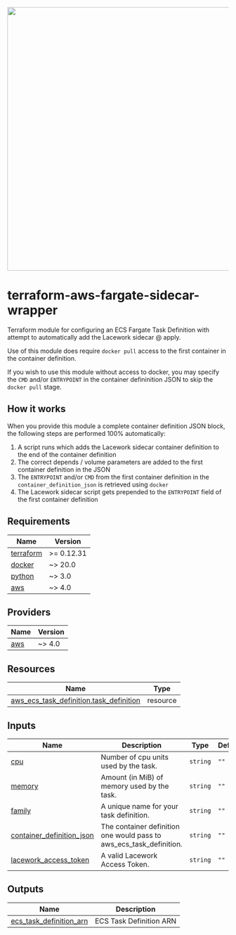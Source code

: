 <a href="https://lacework.com"><img src="https://techally-content.s3-us-west-1.amazonaws.com/public-content/lacework_logo_full.png" width="600"></a>

# terraform-aws-fargate-sidecar-wrapper

<!--[![GitHub release](https://img.shields.io/github/release/lacework/terraform-aws-cloudtrail.svg)](https://github.com/lacework/terraform-aws-cloudtrail/releases/)
[![Codefresh build status]( https://g.codefresh.io/api/badges/pipeline/lacework/terraform-modules%2Ftest-compatibility?type=cf-1&key=eyJhbGciOiJIUzI1NiJ9.NWVmNTAxOGU4Y2FjOGQzYTkxYjg3ZDEx.RJ3DEzWmBXrJX7m38iExJ_ntGv4_Ip8VTa-an8gBwBo)]( https://g.codefresh.io/pipelines/edit/new/builds?id=607e25e6728f5a6fba30431b&pipeline=test-compatibility&projects=terraform-modules&projectId=607db54b728f5a5f8930405d)
-->
Terraform module for configuring an ECS Fargate Task Definition with attempt to automatically add the Lacework sidecar @ apply.

Use of this module does require `docker pull` access to the first container in the container definition.

If you wish to use this module without access to docker, you may specify the `CMD` and/or `ENTRYPOINT` in the container defininition JSON to skip the `docker pull` stage.

## How it works

When you provide this module a complete container definition JSON block, the following steps are performed 100% automatically:

1. A script runs which adds the Lacework sidecar container definition to the end of the container definition
1. The correct depends / volume parameters are added to the first container definition in the JSON
1. The `ENTRYPOINT` and/or `CMD` from the first container definition in the `container_definition_json` is retrieved using `docker`
1. The Lacework sidecar script gets prepended to the `ENTRYPOINT` field of the first container definition

## Requirements

| Name | Version |
|------|---------|
| <a name="requirement_terraform"></a> [terraform](#requirement\_terraform) | >= 0.12.31 |
| <a name="requirement_docker"></a> [docker](#requirement\_docker) | ~> 20.0 |
| <a name="requirement_python"></a> [python](#requirement\_docker) | ~> 3.0 |
| <a name="requirement_aws"></a> [aws](#requirement\_aws) | ~> 4.0 |

## Providers

| Name | Version |
|------|---------|
| <a name="provider_aws"></a> [aws](#provider\_aws) | ~> 4.0 |

## Resources

| Name | Type |
|------|------|
| [aws_ecs_task_definition.task_definition](https://registry.terraform.io/providers/hashicorp/aws/latest/docs/resources/aws_ecs_task_definition) | resource |

## Inputs

| Name | Description | Type | Default | Required |
|------|-------------|------|---------|:--------:|
| <a name="cpu"></a> [cpu](#cpu) | Number of cpu units used by the task. | `string` | `""` | yes |
| <a name="memory"></a> [memory](#memory) | Amount (in MiB) of memory used by the task. | `string` | `""` | yes |
| <a name="family"></a> [family](#family) | A unique name for your task definition. | `string` | `""` | yes |
| <a name="container_definition_json"></a> [container\_definition\_json](#container\_definition\_json) | The container definition one would pass to aws_ecs_task_definition. | `string` | `""` | yes |
| <a name="lacework_access_token"></a> [lacework\_access\_token](#lacework\_access\_token) | A valid Lacework Access Token. | `string` | `""` | yes |

## Outputs

| Name | Description |
|------|-------------|
| <a name="ecs_task_definition_arn"></a> [ecs\_task\_definition\_arn](#ecs\_task\_definition\_arn) | ECS Task Definition ARN |
